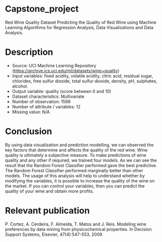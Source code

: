 # Capstone_project
Red Wine Quality Dataset
Predicting the Quality of Red Wine using Machine Learning Algorithms for Regression Analysis, Data Visualizations and Data Analysis.
# Description
* Source: UCI Machine Learning Repository (https://archive.ics.uci.edu/ml/datasets/wine+quality)
* Input variables:
fixed acidity,
volatile acidity,
citric acid,
residual sugar,
chlorides,
free sulfur dioxide,
total sulfur dioxide,
density,
pH,
sulphates,
alcohol.
* Output variable: quality (score between 0 and 10)
* Dataset characteristics: Multivariate
* Number of observation: 1599
* Number of attribute / variables: 12
* Missing value: N/A

# Conclusion
By using data visualization and prediction modelling, we can observed the key factors that determine and affects the quality of the red wine. Wine quality is ultimately a subjective measure. To make predictions of wine quality and any other if required, we trained four models. As we can see the result that the Random Forest Classifier performed gave the best predictive. The Random Forest Classifier performed marginally better than other models. The usage of this analysis will help to understand whether by modifying the variables, it is possible to increase the quality of the wine on the market. If you can control your variables, then you can predict the quality of your wine and obtain more profits.

# Relevant publication
P. Cortez, A. Cerdeira, F. Almeida, T. Matos and J. Reis. Modeling wine preferences by data mining from physicochemical properties. In Decision Support Systems, Elsevier, 47(4):547-553, 2009.

